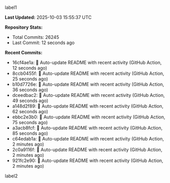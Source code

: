 
label1 
<!-- ACTIVITY_START -->
**Last Updated:** 2025-10-03 15:55:37 UTC

**Repository Stats:**
- Total Commits: 26245
- Last Commit: 12 seconds ago

**Recent Commits:**
- 16cf4ae1a: 🤖 Auto-update README with recent activity (GitHub Action, 12 seconds ago)
- 8ccb0455f: 🤖 Auto-update README with recent activity (GitHub Action, 25 seconds ago)
- b10d7726e: 🤖 Auto-update README with recent activity (GitHub Action, 36 seconds ago)
- dceedbac2: 🤖 Auto-update README with recent activity (GitHub Action, 49 seconds ago)
- a148d2f89: 🤖 Auto-update README with recent activity (GitHub Action, 62 seconds ago)
- ebbc2e3b0: 🤖 Auto-update README with recent activity (GitHub Action, 75 seconds ago)
- a3acb8fcf: 🤖 Auto-update README with recent activity (GitHub Action, 85 seconds ago)
- c64edab1a: 🤖 Auto-update README with recent activity (GitHub Action, 2 minutes ago)
- 2c0a9116f: 🤖 Auto-update README with recent activity (GitHub Action, 2 minutes ago)
- 921fc2e90: 🤖 Auto-update README with recent activity (GitHub Action, 2 minutes ago)
<!-- ACTIVITY_END -->

label2
